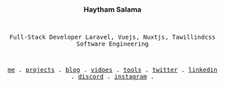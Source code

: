 <h3 align="center">
  Haytham Salama
</h3>

<br/>

<p align="center">
  <samp>
    Full-Stack Developer Laravel, Vuejs, Nuxtjs, Tawillindcss <br/>
    Software Engineering
  </samp>
</p>

<br/>

<p align="center">
  <samp>
    <a href="https://haythamasalama.me">me</a> .
    <a href="https://haythamasalama.me/projects">projects</a> .
    <a href="https://haythamasalama.me/blog">blog</a> .
    <a href="https://haythamasalama.me/vidoes">vidoes</a> .
    <a href="https://haythamasalama.me/tools">tools</a> .
    <a href="https://twitter.com/haythamasalama">twitter</a> .
    <a href="https://www.linkedin.com/in/haythamasalama/">linkedin</a> .
    <a href="https://chat.haythamasalama.me">discord</a> .
    <a href="https://instagram.com/haythamasalama">instagram</a> .
  </samp>
</p>
